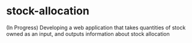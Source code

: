 # stock-allocation

(In Progress) Developing a web application that takes quantities of stock owned as an input, and outputs information about stock allocation